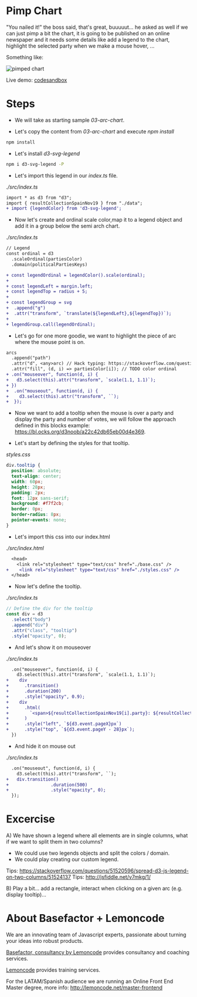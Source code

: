 # Pimp Chart

"You nailed it!" the boss said, that's great, buuuuut... he asked as well if
we can just pimp a bit the chart, it is going to be published on an online
newspaper and it needs some details like add a legend to the chart, highlight
the selected party when we make a mouse hover, ...

Something like:

![pimped chart](./content/chart.png "pimped chart")

Live demo: [codesandbox](https://codesandbox.io/s/fervent-lumiere-8w12q)

# Steps

- We will take as starting sample _03-arc-chart_.

- Let's copy the content from _03-arc-chart_ and execute _npm install_

```bash
npm install
```

- Let's install _d3-svg-legend_

```bash
npm i d3-svg-legend -P
```

- Let's import this legend in our _index.ts_ file.

_./src/index.ts_

```diff
import * as d3 from "d3";
import { resultCollectionSpainNov19 } from "./data";
+ import {legendColor} from 'd3-svg-legend';
```

- Now let's create and ordinal scale color,map it to a legend object and add it in a group below the semi arch chart.

_./src/index.ts_

```diff
// Legend
const ordinal = d3
  .scaleOrdinal(partiesColor)
  .domain(politicalPartiesKeys)

+ const legendOrdinal = legendColor().scale(ordinal);
+
+ const legendLeft = margin.left;
+ const legendTop = radius + 5;
+
+ const legendGroup = svg
+  .append("g")
+  .attr("transform", `translate(${legendLeft},${legendTop})`);
+
+ legendGroup.call(legendOrdinal);
```

- Let's go for one more goodie, we want to highlight the piece of arc where the mouse point
  is on.

```diff
arcs
  .append("path")
  .attr("d", <any>arc) // Hack typing: https://stackoverflow.com/questions/35413072/compilation-errors-when-drawing-a-piechart-using-d3-js-typescript-and-angular/38021825
  .attr("fill", (d, i) => partiesColor[i]); // TODO color ordinal
+ .on("mouseover", function(d, i) {
+   d3.select(this).attr("transform", `scale(1.1, 1.1)`);
+ })
+  .on("mouseout", function(d, i) {
+    d3.select(this).attr("transform", ``);
+  });
```

- Now we want to add a tooltip when the mouse is over a party and display the
  party and number of votes, we will follow the approach defined in this blocks example: https://bl.ocks.org/d3noob/a22c42db65eb00d4e369.

- Let's start by defining the styles for that tooltip.

_styles.css_

```css
div.tooltip {
  position: absolute;
  text-align: center;
  width: 60px;
  height: 28px;
  padding: 2px;
  font: 12px sans-serif;
  background: #f7f2cb;
  border: 0px;
  border-radius: 8px;
  pointer-events: none;
}
```

- Let's import this css into our index.html

_./src/index.html_

```diff
  <head>
    <link rel="stylesheet" type="text/css" href="./base.css" />
+    <link rel="stylesheet" type="text/css" href="./styles.css" />
  </head>
```

- Now let's define the tooltip.

_./src/index.ts_

```typescript
// Define the div for the tooltip
const div = d3
  .select("body")
  .append("div")
  .attr("class", "tooltip")
  .style("opacity", 0);
```

- And let's show it on mouseover

_./src/index.ts_

```diff
  .on("mouseover", function(d, i) {
    d3.select(this).attr("transform", `scale(1.1, 1.1)`);
+    div
+      .transition()
+      .duration(200)
+      .style("opacity", 0.9);
+    div
+      .html(
+        `<span>${resultCollectionSpainNov19[i].party}: ${resultCollectionSpainNov19[i].seats}</span>`
+      )
+      .style("left", `${d3.event.pageX}px`)
+      .style("top", `${d3.event.pageY - 28}px`);
  })
```

- And hide it on mouse out

_./src/index.ts_

```diff
  .on("mouseout", function(d, i) {
    d3.select(this).attr("transform", ``);
+   div.transition()
+                .duration(500)
+                .style("opacity", 0);
  });
```

# Excercise

A) We have shown a legend where all elements are in single columns, what if we want to split them in two columns?

- We could use two legends objects and split the colors / domain.
- We could play creating our custom legend.

Tips: https://stackoverflow.com/questions/51520596/spread-d3-js-legend-on-two-columns/51524137
Tips: http://jsfiddle.net/v7mkg/1/

B) Play a bit... add a rectangle, interact when clicking on a given arc (e.g. display tooltip)...

# About Basefactor + Lemoncode

We are an innovating team of Javascript experts, passionate about turning your ideas into robust products.

[Basefactor, consultancy by Lemoncode](http://www.basefactor.com) provides consultancy and coaching services.

[Lemoncode](http://lemoncode.net/services/en/#en-home) provides training services.

For the LATAM/Spanish audience we are running an Online Front End Master degree, more info: http://lemoncode.net/master-frontend

```

```
